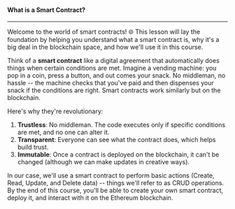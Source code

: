 #### What is a Smart Contract?

---

Welcome to the world of smart contracts! 🌐 This lesson will lay the foundation by helping you understand what a smart contract is, why it's a big deal in the blockchain space, and how we'll use it in this course.

Think of a **smart contract** like a digital agreement that automatically does things when certain conditions are met. Imagine a vending machine: you pop in a coin, press a button, and out comes your snack. No middleman, no hassle -- the machine checks that you've paid and then dispenses your snack if the conditions are right. Smart contracts work similarly but on the blockchain.

Here's why they're revolutionary:

1.  **Trustless**: No middleman. The code executes only if specific conditions are met, and no one can alter it.
2.  **Transparent**: Everyone can see what the contract does, which helps build trust.
3.  **Immutable**: Once a contract is deployed on the blockchain, it can't be changed (although we can make updates in creative ways).

In our case, we'll use a smart contract to perform basic actions (Create, Read, Update, and Delete data) -- things we'll refer to as CRUD operations. By the end of this course, you'll be able to create your own smart contract, deploy it, and interact with it on the Ethereum blockchain.
